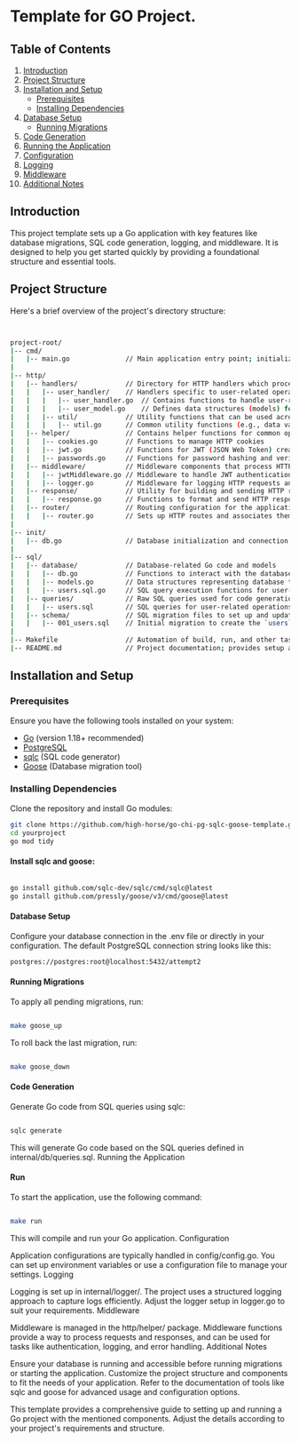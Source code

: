 
# Template for GO Project.


## Table of Contents

1. [Introduction](#introduction)
2. [Project Structure](#project-structure)
3. [Installation and Setup](#installation-and-setup)
    - [Prerequisites](#prerequisites)
    - [Installing Dependencies](#installing-dependencies)
4. [Database Setup](#database-setup)
    - [Running Migrations](#running-migrations)
5. [Code Generation](#code-generation)
6. [Running the Application](#running-the-application)
7. [Configuration](#configuration)
8. [Logging](#logging)
9. [Middleware](#middleware)
10. [Additional Notes](#additional-notes)

## Introduction

This project template sets up a Go application with key features like database migrations, SQL code generation, logging, and middleware. It is designed to help you get started quickly by providing a foundational structure and essential tools.

## Project Structure

Here's a brief overview of the project's directory structure:
```sh


project-root/
|-- cmd/
|   |-- main.go              // Main application entry point; initializes and starts the application
|
|-- http/
|   |-- handlers/            // Directory for HTTP handlers which process incoming requests and return responses
|   |   |-- user_handler/    // Handlers specific to user-related operations
|   |   |   |-- user_handler.go  // Contains functions to handle user-related HTTP requests (e.g., user login, registration)
|   |   |   |-- user_model.go    // Defines data structures (models) for user data processed by handlers
|   |   |-- util/            // Utility functions that can be used across different handlers
|   |   |   |-- util.go      // Common utility functions (e.g., data validation, formatting)
|   |-- helper/              // Contains helper functions for common operations (e.g., cookie management, JWT handling)
|   |   |-- cookies.go       // Functions to manage HTTP cookies
|   |   |-- jwt.go           // Functions for JWT (JSON Web Token) creation and validation
|   |   |-- passwords.go     // Functions for password hashing and verification
|   |-- middleware/          // Middleware components that process HTTP requests before they reach the handlers
|   |   |-- jwtMiddleware.go // Middleware to handle JWT authentication
|   |   |-- logger.go        // Middleware for logging HTTP requests and responses
|   |-- response/            // Utility for building and sending HTTP responses
|   |   |-- response.go      // Functions to format and send HTTP responses consistently
|   |-- router/              // Routing configuration for the application
|   |   |-- router.go        // Sets up HTTP routes and associates them with handlers and middleware
|
|-- init/
|   |-- db.go                // Database initialization and connection setup
|
|-- sql/
|   |-- database/            // Database-related Go code and models
|   |   |-- db.go            // Functions to interact with the database (e.g., queries, transactions)
|   |   |-- models.go        // Data structures representing database tables
|   |   |-- users.sql.go     // SQL query execution functions for user-related operations (auto-generated by `sqlc`)
|   |-- queries/             // Raw SQL queries used for code generation
|   |   |-- users.sql        // SQL queries for user-related operations
|   |-- schema/              // SQL migration files to set up and update the database schema
|   |   |-- 001_users.sql    // Initial migration to create the `users` table
|
|-- Makefile                 // Automation of build, run, and other tasks (e.g., running migrations, generating code)
|-- README.md                // Project documentation; provides setup and usage instructions

```

## Installation and Setup

### Prerequisites

Ensure you have the following tools installed on your system:

- [Go](https://golang.org/dl/) (version 1.18+ recommended)
- [PostgreSQL](https://www.postgresql.org/download/)
- [sqlc](https://github.com/sqlc-dev/sqlc) (SQL code generator)
- [Goose](https://github.com/pressly/goose) (Database migration tool)

### Installing Dependencies

Clone the repository and install Go modules:

```sh
git clone https://github.com/high-horse/go-chi-pg-sqlc-goose-template.git
cd yourproject
go mod tidy
```

#### Install sqlc and goose:

```sh

go install github.com/sqlc-dev/sqlc/cmd/sqlc@latest
go install github.com/pressly/goose/v3/cmd/goose@latest
```

#### Database Setup

Configure your database connection in the .env file or directly in your configuration. The default PostgreSQL connection string looks like this:

```sh
postgres://postgres:root@localhost:5432/attempt2
```

#### Running Migrations

To apply all pending migrations, run:

```sh

make goose_up
```

To roll back the last migration, run:

```sh

make goose_down
```
#### Code Generation

Generate Go code from SQL queries using sqlc:

```sh

sqlc generate
```
This will generate Go code based on the SQL queries defined in internal/db/queries.sql.
Running the Application

#### Run
To start the application, use the following command:

```sh

make run
```
This will compile and run your Go application.
Configuration

Application configurations are typically handled in config/config.go. You can set up environment variables or use a configuration file to manage your settings.
Logging

Logging is set up in internal/logger/. The project uses a structured logging approach to capture logs efficiently. Adjust the logger setup in logger.go to suit your requirements.
Middleware

Middleware is managed in the http/helper/ package. Middleware functions provide a way to process requests and responses, and can be used for tasks like authentication, logging, and error handling.
Additional Notes

Ensure your database is running and accessible before running migrations or starting the application.
Customize the project structure and components to fit the needs of your application.
Refer to the documentation of tools like sqlc and goose for advanced usage and configuration options.


This template provides a comprehensive guide to setting up and running a Go project with the mentioned components. Adjust the details according to your project's requirements and structure.

